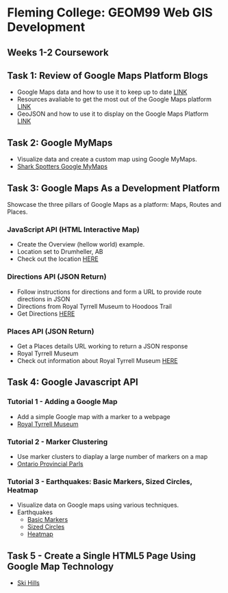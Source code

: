 # **Fleming College: GEOM99 Web GIS Development**

## **Weeks 1-2 Coursework**

## **Task 1: Review of Google Maps Platform Blogs**

* Google Maps data and how to use it to keep up to date [LINK](https://cloud.google.com/blog/products/maps-platform/9-things-know-about-googles-maps-data-beyond-map)
* Resources avaliable to get the most out of the Google Maps platform [LINK](https://cloud.google.com/blog/products/maps-platform/how-get-started-google-maps-platform-get-support-and-have-your-questions-answered)
* GeoJSON and how to use it to display on the Google Maps Platform [LINK](https://cloud.google.com/blog/products/maps-platform/quick-map-layer-visualizations-geojson-and-georss)

## **Task 2: Google MyMaps**

* Visualize data and create a custom map using Google MyMaps.
* [Shark Spotters Google MyMaps](https://danammckee.github.io/googlemapsharkspotting/index.html)

## **Task 3: Google Maps As a Development Platform**

Showcase the three pillars of Google Maps as a platform: Maps, Routes and Places. 

### **JavaScript API (HTML Interactive Map)**

* Create the Overview (hellow world) example. 
* Location set to Drumheller, AB
* Check out the location [HERE](https://danammckee.github.io/googlemapsjson/helloworld.html)

### **Directions API (JSON Return)**

* Follow instructions for directions and form a URL to provide route directions in JSON
* Directions from Royal Tyrrell Museum to Hoodoos Trail 
* Get Directions [HERE](https://maps.googleapis.com/maps/api/directions/json?origin=Royal+Tyrrell+Museum&destination=Hoodoos+Trail&key=AIzaSyBLd0Hl7PVa0PnyZVIlLrAUipqZ6npRSYA)

### **Places API (JSON Return)**

* Get a Places details URL working to return a JSON response
* Royal Tyrrell Museum 
* Check out information about Royal Tyrrell Museum [HERE](https://maps.googleapis.com/maps/api/place/details/json?place_id=ChIJy38C1IcSc1MR1Bh0FOdJtRI&fields=name,address_component,formatted_address,rating,formatted_phone_number,opening_hours,website,photo,reviews&key=AIzaSyBLd0Hl7PVa0PnyZVIlLrAUipqZ6npRSYA)

## **Task 4: Google Javascript API**

### **Tutorial 1 - Adding a Google Map**

* Add a simple Google map with a marker to a webpage
* [Royal Tyrrell Museum](https://danammckee.github.io/GMaps/tutorial1.html)

### **Tutorial 2 - Marker Clustering**

* Use marker clusters to diaplay a large number of markers on a map
* [Ontario Provincial Parls](https://danammckee.github.io/GMaps/tutorial2.html)

### **Tutorial 3 - Earthquakes: Basic Markers, Sized Circles, Heatmap**

* Visualize data on Google maps using various techniques. 
* Earthquakes
  * [Basic Markers](https://danammckee.github.io/GMaps/tutorial3a.html)
  * [Sized Circles](https://danammckee.github.io/GMaps/tutorial3b.html)
  * [Heatmap](https://danammckee.github.io/GMaps/tutorial3c.html)

## **Task 5 - Create a Single HTML5 Page Using Google Map Technology**

* [Ski Hills](https://danammckee.github.io/northamericanskihills/index.html)
